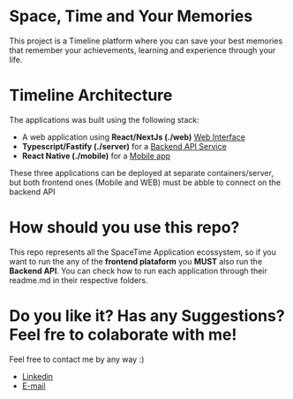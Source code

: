 # Space, Time and Your Memories
This project is a Timeline platform where you can save your best memories that remember your achievements, learning and experience through your life.

# Timeline Architecture 
The applications was built using the following stack:
- A web application using **React/NextJs (./web)** [Web Interface]('./FakeUrl')
- **Typescript/Fastify (./server)** for a [Backend API Service]('./FakeUrl')
- **React Native (./mobile)** for a [Mobile app]('./FakeUrl')

These three applications can be deployed at separate containers/server, but both frontend ones (Mobile and WEB) must be abble to connect on the backend API

# How should you use this repo?
This repo represents all the SpaceTime Application ecossystem, so if you want to run the any of the **frontend plataform** you **MUST** also run the **Backend API**. You can check how to run each application through their readme.md in their respective folders.

# Do you like it? Has any Suggestions? Feel fre to colaborate with me!
Feel free to contact me by any way :) 
- [Linkedin](https://www.linkedin.com/in/breno-martins-simao/)
- [E-mail](mailto:breno_simao@outlook.com?subject=Hi)




